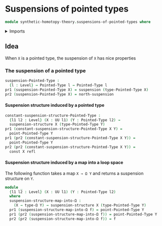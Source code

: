 # Suspensions of pointed types

```agda
module synthetic-homotopy-theory.suspensions-of-pointed-types where
```

<details><summary>Imports</summary>

```agda
open import foundation.constant-maps
open import foundation.dependent-pair-types
open import foundation.identity-types
open import foundation.universe-levels

open import structured-types.pointed-types

open import synthetic-homotopy-theory.loop-spaces
open import synthetic-homotopy-theory.suspension-structures
open import synthetic-homotopy-theory.suspensions-of-types
```

</details>

## Idea

When `X` is a pointed type, the suspension of `X` has nice properties

### The suspension of a pointed type

```agda
suspension-Pointed-Type :
  {l : Level} → Pointed-Type l → Pointed-Type l
pr1 (suspension-Pointed-Type X) = suspension (type-Pointed-Type X)
pr2 (suspension-Pointed-Type X) = north-suspension
```

#### Suspension structure induced by a pointed type

```agda
constant-suspension-structure-Pointed-Type :
  {l1 l2 : Level} (X : UU l1) (Y : Pointed-Type l2) →
  suspension-structure X (type-Pointed-Type Y)
pr1 (constant-suspension-structure-Pointed-Type X Y) =
  point-Pointed-Type Y
pr1 (pr2 (constant-suspension-structure-Pointed-Type X Y)) =
  point-Pointed-Type Y
pr2 (pr2 (constant-suspension-structure-Pointed-Type X Y)) =
  const X refl
```

#### Suspension structure induced by a map into a loop space

The following function takes a map `X → Ω Y` and returns a suspension structure
on `Y`.

```agda
module _
  {l1 l2 : Level} (X : UU l1) (Y : Pointed-Type l2)
  where
  suspension-structure-map-into-Ω :
    (X → type-Ω Y) → suspension-structure X (type-Pointed-Type Y)
  pr1 (suspension-structure-map-into-Ω f) = point-Pointed-Type Y
  pr1 (pr2 (suspension-structure-map-into-Ω f)) = point-Pointed-Type Y
  pr2 (pr2 (suspension-structure-map-into-Ω f)) = f
```
